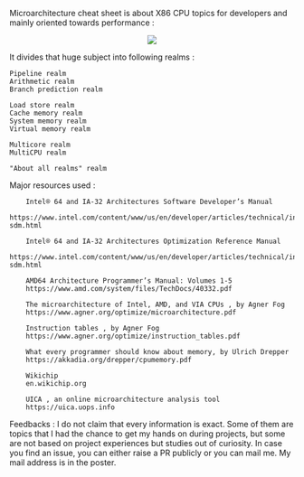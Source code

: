 Microarchitecture cheat sheet is about X86 CPU topics for developers and mainly oriented towards performance :

<p align="center">  
<img src="https://github.com/akhin/microarchitecture-cheatsheet/blob/main/snapshot.png">       
</p>

It divides that huge subject into following realms :
	
	Pipeline realm 
	Arithmetic realm 
	Branch prediction realm 
	
	Load store realm 
	Cache memory realm 
	System memory realm 
	Virtual memory realm 
	
	Multicore realm 
	MultiCPU realm 
	
	"About all realms" realm

Major resources used :

		Intel® 64 and IA-32 Architectures Software Developer’s Manual
		https://www.intel.com/content/www/us/en/developer/articles/technical/intel-sdm.html
		
		Intel® 64 and IA-32 Architectures Optimization Reference Manual
		https://www.intel.com/content/www/us/en/developer/articles/technical/intel-sdm.html

		AMD64 Architecture Programmer’s Manual: Volumes 1-5
		https://www.amd.com/system/files/TechDocs/40332.pdf
		
		The microarchitecture of Intel, AMD, and VIA CPUs , by Agner Fog
		https://www.agner.org/optimize/microarchitecture.pdf

		Instruction tables , by Agner Fog 
		https://www.agner.org/optimize/instruction_tables.pdf
		
		What every programmer should know about memory, by Ulrich Drepper
		https://akkadia.org/drepper/cpumemory.pdf
		
		Wikichip
		en.wikichip.org
		
		UICA , an online microarchitecture analysis tool
		https://uica.uops.info
		
Feedbacks : I do not claim that every information is exact. Some of them are topics that I had the chance to get my hands on during projects, but some are not based on project experiences but studies out of curiosity.
In case you find an issue, you can either raise a PR publicly or you can mail me. My mail address is in the poster.